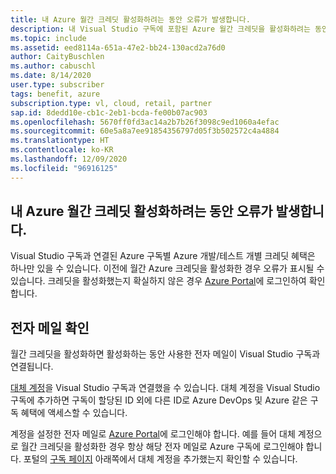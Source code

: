 ```yaml
---
title: 내 Azure 월간 크레딧 활성화하려는 동안 오류가 발생합니다.
description: 내 Visual Studio 구독에 포함된 Azure 월간 크레딧을 활성화하려는 동안 오류가 발생합니다.
ms.topic: include
ms.assetid: eed8114a-651a-47e2-bb24-130acd2a76d0
author: CaityBuschlen
ms.author: cabuschl
ms.date: 8/14/2020
user.type: subscriber
tags: benefit, azure
subscription.type: vl, cloud, retail, partner
sap.id: 8dedd10e-cb1c-2eb1-bcda-fe00b07ac903
ms.openlocfilehash: 5670ff0fd3ac14a2b7b26f3098c9ed1060a4efac
ms.sourcegitcommit: 60e5a8a7ee91854356797d05f3b502572c4a4884
ms.translationtype: HT
ms.contentlocale: ko-KR
ms.lasthandoff: 12/09/2020
ms.locfileid: "96916125"
---
```

## <a name="im-getting-an-error-while-trying-to-activate-my-azure-monthly-credit"></a>내 Azure 월간 크레딧 활성화하려는 동안 오류가 발생합니다.

Visual Studio 구독과 연결된 Azure 구독별 Azure 개발/테스트 개별 크레딧 혜택은 하나만 있을 수 있습니다. 이전에 월간 Azure 크레딧을 활성화한 경우 오류가 표시될 수 있습니다. 크레딧을 활성화했는지 확실하지 않은 경우 [Azure Portal](https://portal.azure.com/)에 로그인하여 확인합니다. 

## <a name="verify-your-email"></a>전자 메일 확인 

월간 크레딧을 활성화하면 활성화하는 동안 사용한 전자 메일이 Visual Studio 구독과 연결됩니다.  

[대체 계정](https://docs.microsoft.com/visualstudio/subscriptions/vs-alternate-identity)을 Visual Studio 구독과 연결했을 수 있습니다. 대체 계정을 Visual Studio 구독에 추가하면 구독이 할당된 ID 외에 다른 ID로 Azure DevOps 및 Azure 같은 구독 혜택에 액세스할 수 있습니다.  

계정을 설정한 전자 메일로 [Azure Portal](https://portal.azure.com/)에 로그인해야 합니다. 예를 들어 대체 계정으로 월간 크레딧을 활성화한 경우 항상 해당 전자 메일로 Azure 구독에 로그인해야 합니다. 포털의 [구독 페이지](https://my.visualstudio.com/subscriptions) 아래쪽에서 대체 계정을 추가했는지 확인할 수 있습니다.